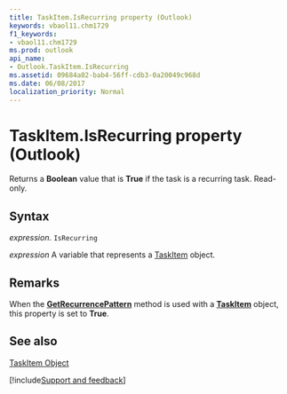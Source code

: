 ```yaml
---
title: TaskItem.IsRecurring property (Outlook)
keywords: vbaol11.chm1729
f1_keywords:
- vbaol11.chm1729
ms.prod: outlook
api_name:
- Outlook.TaskItem.IsRecurring
ms.assetid: 09684a02-bab4-56ff-cdb3-0a20049c968d
ms.date: 06/08/2017
localization_priority: Normal
---
```



# TaskItem.IsRecurring property (Outlook)

Returns a **Boolean** value that is **True** if the task is a recurring task. Read-only.


## Syntax

_expression_. `IsRecurring`

_expression_ A variable that represents a [TaskItem](Outlook.TaskItem.md) object.


## Remarks

When the  **[GetRecurrencePattern](Outlook.TaskItem.GetRecurrencePattern.md)** method is used with a **[TaskItem](Outlook.TaskItem.md)** object, this property is set to **True**.


## See also


[TaskItem Object](Outlook.TaskItem.md)

[!include[Support and feedback](~/includes/feedback-boilerplate.md)]